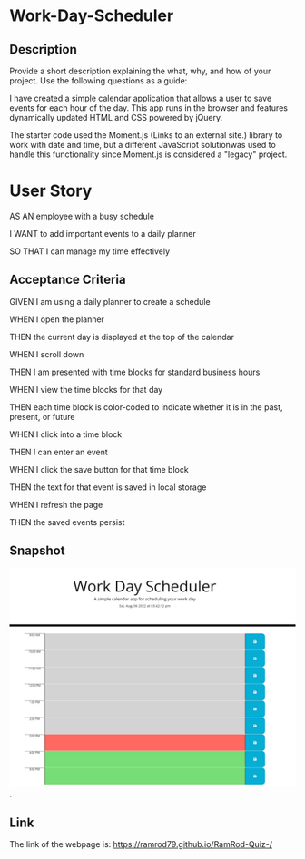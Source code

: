 # Work-Day-Scheduler

## Description

Provide a short description explaining the what, why, and how of your project. Use the following questions as a guide:

I have created a simple calendar application that allows a user to save events for each hour of the day. This app runs in the browser and features dynamically updated HTML and CSS powered by jQuery.

The starter code used the Moment.js (Links to an external site.) library to work with date and time, but a different JavaScript solutionwas used to handle this functionality since Moment.js is considered a "legacy" project. 

# User Story

AS AN employee with a busy schedule

I WANT to add important events to a daily planner

SO THAT I can manage my time effectively

## Acceptance Criteria
GIVEN I am using a daily planner to create a schedule

WHEN I open the planner

THEN the current day is displayed at the top of the calendar

WHEN I scroll down

THEN I am presented with time blocks for standard business hours

WHEN I view the time blocks for that day

THEN each time block is color-coded to indicate whether it is in the past, present, or future

WHEN I click into a time block

THEN I can enter an event

WHEN I click the save button for that time block

THEN the text for that event is saved in local storage

WHEN I refresh the page

THEN the saved events persist

## Snapshot

![The password webpage includes a display for the password, a button to click to initiate the generation of a password and prompts while choosing a password.](./assets/images/work%20scheduler.jpg).

## Link

The link of the webpage is: https://ramrod79.github.io/RamRod-Quiz-/